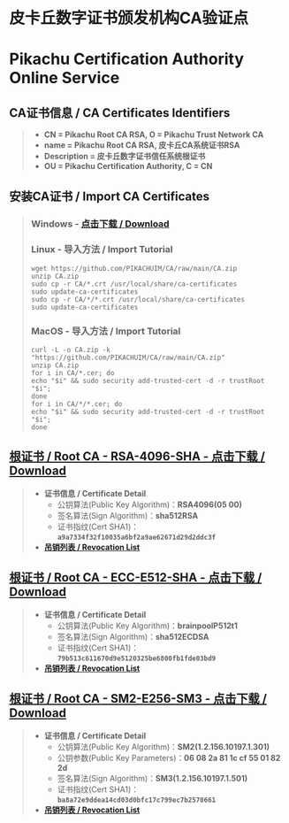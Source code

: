 # 皮卡丘数字证书颁发机构CA验证点

# Pikachu Certification Authority Online Service

## CA证书信息 / CA Certificates Identifiers

> - **CN = Pikachu Root CA RSA, O = Pikachu Trust Network CA**
>- **name = Pikachu Root CA RSA, 皮卡丘CA系统证书RSA**
> - **Description = 皮卡丘数字证书信任系统根证书**
> - **OU = Pikachu Certification Authority, C = CN**

## 安装CA证书 / Import CA Certificates

> ### Windows - [点击下载 / Download](https://github.com/PIKACHUIM/CA/raw/main/AUTO/ImportCA-Windows.zip)
>
> ### Linux - 导入方法 / Import Tutorial
>
> ```
> wget https://github.com/PIKACHUIM/CA/raw/main/CA.zip
> unzip CA.zip
> sudo cp -r CA/*.crt /usr/local/share/ca-certificates
> sudo update-ca-certificates
> sudo cp -r CA/*/*.crt /usr/local/share/ca-certificates
> sudo update-ca-certificates
> ```
>
> ### MacOS  - 导入方法 / Import Tutorial
>
> ```
> curl -L -o CA.zip -k "https://github.com/PIKACHUIM/CA/raw/main/CA.zip"
> unzip CA.zip
> for i in CA/*.cer; do
> echo "$i" && sudo security add-trusted-cert -d -r trustRoot "$i";
> done
> for i in CA/*/*.cer; do
> echo "$i" && sudo security add-trusted-cert -d -r trustRoot "$i";
> done
> ```

## [根证书 / Root CA - RSA-4096-SHA - 点击下载 / Download](CA-RSA.cer)

> - **证书信息 / Certificate Detail**
>   - 公钥算法(Public Key Algorithm)：**RSA4096(05 00)**
>   - 签名算法(Sign Algorithm)：**sha512RSA**
>   - 证书指纹(Cert SHA1)：**`a9a7334f32f10035a6bf2a9ae62671d29d2ddc3f`**
> - **[吊销列表 / Revocation List](CA-RSA.crl)**

## [根证书 / Root CA - ECC-E512-SHA - 点击下载 / Download](CA-ECC.cer)

> - **证书信息 / Certificate Detail**
>   - 公钥算法(Public Key Algorithm)：**brainpoolP512t1**
>   - 签名算法(Sign Algorithm)：**sha512ECDSA**
>   - 证书指纹(Cert SHA1)：**`79b513c611670d9e5120325be6800fb1fde03bd9`**
> - **[吊销列表 / Revocation List](CA-ECC.crl)**

## [根证书 / Root CA - SM2-E256-SM3 - 点击下载 / Download](CA-SM2.cer)

> - **证书信息 / Certificate Detail**
>   - 公钥算法(Public Key Algorithm)：**SM2(1.2.156.10197.1.301)**
>   - 公钥参数(Public Key Parameters)：**06 08 2a 81 1c cf 55 01 82 2d**
>   - 签名算法(Sign Algorithm)：**SM3(1.2.156.10197.1.501)**
>   - 证书指纹(Cert SHA1)：**`ba8a72e9ddea14cd03d0bfc17c799ec7b2570661`**
> - **[吊销列表 / Revocation List](CA-SM2.crl)**

